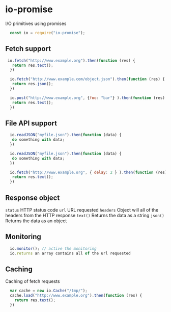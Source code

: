 # io-promise

I/O primitives using promises

```js
  const io = require("io-promise");
```

## Fetch support

```js
 io.fetch("http://www.example.org").then(function (res) {
   return res.text();
  })
```

```js
  io.fetch("http://www.example.com/object.json").then(function (res) {
   return res.json();
  })
```

```js
  io.post("http://www.example.org", {foo: "bar"} ).then(function (res) {
   return res.text();
  })
```

## File API support

```js
  io.readJSON("myfile.json").then(function (data) {
   do something with data;
  })
```

```js
  io.readJSON("myfile.json").then(function (data) {
   do something with data;
  })
```

```js
  io.fetch("http://www.example.org", { delay: 2 } ).then(function (res) {
   return res.text();
  })
```

## Response object

`status` HTTP status code
`url` URL requested
`headers` Object will all of the headers from the HTTP response
`text()` Returns the data as a string
`json()` Returns the data as an object

## Monitoring

```js
  io.monitor(); // active the monitoring
  io.returns an array contains all of the url requested
```

## Caching

Caching of fetch requests

```js
  var cache = new io.Cache("/tmp/");
  cache.load("http://www.example.org").then(function (res) {
    return res.text();
  })
```
